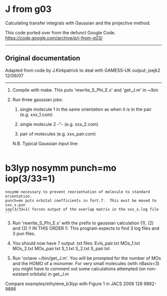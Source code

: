 # J from g03

Calculating transfer integrals with Gaussian and the projective method.

This code ported over from the defunct Google Code.
https://code.google.com/archive/p/j-from-g03/

----
## Original documentation

Adapted from code by J.Kirkpatrick to deal with GAMESS-UK output; joejk2 12/09/07

----

1. Compile with make.  This puts 'rewrite_S_Phi_E.x' and 'get_J.m' in ~/bin

2. Run three gaussian jobs:

	1. single molecule 1 in the same orientation as when it is in the pair (e.g. xxx_1.com)
	
	2. single molecule 2 -"- (e.g. xxx_2.com)
	
	3. pair of molecules (e.g. xxx_pair.com)
	
	N.B. Typical Gaussian input line: 
	```
# b3lyp nosymm punch=mo iop(3/33=1)
	nosymm necessary to prevent reorientation of molecule to standard orientation.
	punch=mo puts orbital coefficients in fort.7.  This must be moved to xxx_x.pun 
	iop(3/33=1) forces output of the overlap matrix in the xxx_x.log file
	```

3. Run 'rewrite_S_Phi_E.x' with the prefix to gaussian calculation (1), (2)
and (3) !! IN THIS ORDER !!.  This program expects to find 3 log files and 3 pun files.

4. You should now have 7 output .txt files:
	Evls_pair.txt  MOs_1.txt  MOs_2.txt  MOs_pair.txt  S_1.txt  S_2.txt
	S_pair.txt
	
5. Run 'octave ~/bin/get_J.m'.  You will be prompted for the number of MOs and
the HOMO of a monomer.  For very small molecules (with nBasis<3) you might
have to comment out some calculations attempted (on non-existant orbitals) in
get_J.m


Compare examples/ethylene_b3lyp with Figure 1 in JACS 2006 128 9882-9886
